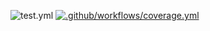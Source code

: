 ![test.yml](https://github.com/CS107/team23/actions/workflows/test.yml/badge.svg)
[![.github/workflows/coverage.yml](https://code.harvard.edu/CS107/team23/actions/workflows/coverage.yml/badge.svg)](https://code.harvard.edu/CS107/team23/actions/workflows/coverage.yml)
